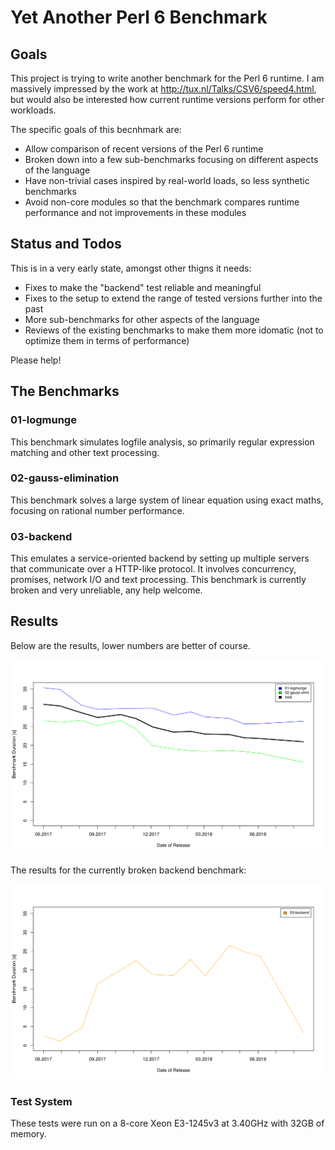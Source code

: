 # Yet Another Perl 6 Benchmark

## Goals

This project is trying to write another benchmark for the Perl 6 runtime. I am massively impressed by the work at http://tux.nl/Talks/CSV6/speed4.html, but would also be interested how current runtime versions perform for other workloads.

The specific goals of this becnhmark are:

* Allow comparison of recent versions of the Perl 6 runtime
* Broken down into a few sub-benchmarks focusing on different aspects of the language
* Have non-trivial cases inspired by real-world loads, so less synthetic benchmarks
* Avoid non-core modules so that the benchmark compares runtime performance and not improvements in these modules

## Status and Todos

This is in a very early state, amongst other thigns it needs:

* Fixes to make the "backend" test reliable and meaningful
* Fixes to the setup to extend the range of tested versions further into the past
* More sub-benchmarks for other aspects of the language
* Reviews of the existing benchmarks to make them more idomatic (not to optimize them in terms of performance)

Please help!

## The Benchmarks

### 01-logmunge

This benchmark simulates logfile analysis, so primarily regular expression matching and other text processing.

### 02-gauss-elimination

This benchmark solves a large system of linear equation using exact maths, focusing on rational number performance.

### 03-backend 

This emulates a service-oriented backend by setting up multiple servers that communicate over a HTTP-like protocol. It involves concurrency, promises, network I/O and text processing. This benchmark is currently broken and very unreliable, any help welcome.

## Results

Below are the results, lower numbers are better of course.

![alt text](bench.svg)

The results for the currently broken backend benchmark:

![alt text](bench-broken.svg)

### Test System

These tests were run on a 8-core Xeon E3-1245v3 at 3.40GHz with 32GB of memory. 


